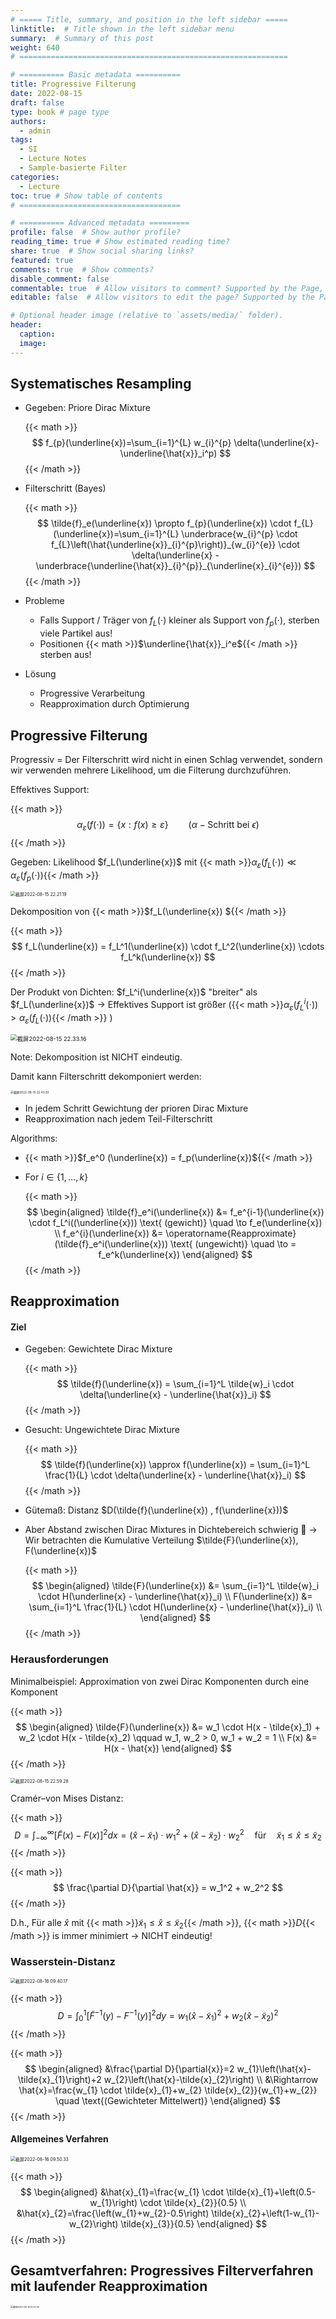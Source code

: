 ```yaml
---
# ===== Title, summary, and position in the left sidebar =====
linktitle:  # Title shown in the left sidebar menu
summary:  # Summary of this post
weight: 640
# ============================================================

# ========== Basic metadata ==========
title: Progressive Filterung
date: 2022-08-15
draft: false
type: book # page type
authors:
  - admin
tags:
  - SI
  - Lecture Notes
  - Sample-basierte Filter
categories:
  - Lecture
toc: true # Show table of contents
# ====================================

# ========== Advanced metadata =========
profile: false  # Show author profile?
reading_time: true # Show estimated reading time?
share: true  # Show social sharing links?
featured: true
comments: true  # Show comments?
disable_comment: false
commentable: true  # Allow visitors to comment? Supported by the Page, Post, and Book content types.
editable: false  # Allow visitors to edit the page? Supported by the Page, Post, and Book content types.

# Optional header image (relative to `assets/media/` folder).
header:
  caption: 
  image:  
---
```


## Systematisches Resampling

- Gegeben: Priore Dirac Mixture

  {{< math >}}
  $$
  f_{p}(\underline{x})=\sum_{i=1}^{L} w_{i}^{p} \delta(\underline{x}-\underline{\hat{x}}_i^p)
  $$
  {{< /math >}} 

- Filterschritt (Bayes)

  {{< math >}}
  $$
  \tilde{f}_e(\underline{x}) \propto f_{p}(\underline{x}) \cdot f_{L}(\underline{x})=\sum_{i=1}^{L} \underbrace{w_{i}^{p} \cdot f_{L}\left(\hat{\underline{x}}_{i}^{p}\right)}_{w_{i}^{e}} \cdot \delta(\underline{x} - \underbrace{\underline{\hat{x}}_{i}^{p}}_{\underline{x}_{i}^{e}})
  $$
  {{< /math >}} 

- Probleme
  - Falls Support / Träger von $f_L(\cdot)$ kleiner als Support von $f_p(\cdot)$, sterben viele Partikel aus!
  - Positionen {{< math >}}$\underline{\hat{x}}_i^e${{< /math >}} sterben aus!
- Lösung
  - Progressive Verarbeitung
  - Reapproximation durch Optimierung

## Progressive Filterung

Progressiv = Der Filterschritt wird nicht in einen Schlag verwendet, sondern wir verwenden mehrere Likelihood, um die Filterung durchzuführen.

Effektives Support:

{{< math >}}
$$
\alpha_{\varepsilon}(f(\cdot))=\{x: f(x) \geqslant \varepsilon\} \qquad (\alpha-\text{Schritt bei } \epsilon)
$$
{{< /math >}} 

Gegeben: Likelihood $f_L(\underline{x})$ mit {{< math >}}$\alpha_{\varepsilon}(f_L(\cdot)) \ll \alpha_{\varepsilon}(f_p(\cdot))${{< /math >}} 

<img src="https://raw.githubusercontent.com/EckoTan0804/upic-repo/master/uPic/截屏2022-08-15%2022.21.19.png" alt="截屏2022-08-15 22.21.19" style="zoom:50%;" />

Dekomposition von {{< math >}}$f_L(\underline{x}) ${{< /math >}} 

{{< math >}}
$$
f_L(\underline{x}) = f_L^1(\underline{x}) \cdot f_L^2(\underline{x}) \cdots f_L^k(\underline{x})
$$
{{< /math >}} 

Der Produkt von Dichten: $f_L^i(\underline{x})$ "breiter" als $f_L(\underline{x})$ $\rightarrow$ Effektives Support ist größer ({{< math >}}$\alpha_{\varepsilon}(f_L^i(\cdot)) > \alpha_{\varepsilon}(f_L(\cdot))${{< /math >}} )

<img src="https://raw.githubusercontent.com/EckoTan0804/upic-repo/master/uPic/截屏2022-08-15%2022.33.16.png" alt="截屏2022-08-15 22.33.16" style="zoom:67%;" />

Note: Dekomposition ist NICHT eindeutig.

Damit kann Filterschritt dekomponiert werden:

<img src="https://raw.githubusercontent.com/EckoTan0804/upic-repo/master/uPic/截屏2022-08-15%2022.43.30.png" alt="截屏2022-08-15 22.43.30" style="zoom: 33%;" />

- In jedem Schritt Gewichtung der prioren Dirac Mixture
- Reapproximation nach jedem Teil-Filterschritt

Algorithms:

- {{< math >}}$f_e^0 (\underline{x}) = f_p(\underline{x})${{< /math >}} 

- For $i \in \{1, \dots, k\}$

  {{< math >}}
  $$
  \begin{aligned}
  \tilde{f}_e^i(\underline{x}) &= f_e^{i-1}(\underline{x}) \cdot f_L^i((\underline{x})) \text{ (gewicht)} \quad \to f_e(\underline{x}) \\
  f_e^{i}(\underline{x}) &= \operatorname{Reapproximate}(\tilde{f}_e^i(\underline{x})) \text{ (ungewicht)} \quad \to  = f_e^k(\underline{x}) 
  \end{aligned}
  $$
  {{< /math >}} 



## Reapproximation

#### Ziel

- Gegeben: Gewichtete Dirac Mixture

  {{< math >}}
  $$
  \tilde{f}(\underline{x}) = \sum_{i=1}^L \tilde{w}_i \cdot \delta(\underline{x} - \underline{\hat{x}}_i)
  $$
  {{< /math >}} 

- Gesucht: Ungewichtete Dirac Mixture

  {{< math >}}
  $$
  \tilde{f}(\underline{x}) \approx f(\underline{x}) = \sum_{i=1}^L \frac{1}{L} \cdot \delta(\underline{x} - \underline{\hat{x}}_i)
  $$
  {{< /math >}} 

- Gütemaß: Distanz $D(\tilde{f}(\underline{x}) , f(\underline{x}))$

- Aber Abstand zwischen Dirac Mixtures in Dichtebereich schwierig 🤪 $\rightarrow$ Wir betrachten die Kumulative Verteilung $\tilde{F}(\underline{x}), F(\underline{x})$

  {{< math >}}
  $$
  \begin{aligned}
  \tilde{F}(\underline{x}) &= \sum_{i=1}^L \tilde{w}_i \cdot H(\underline{x} - \underline{\hat{x}}_i) \\
  F(\underline{x}) &= \sum_{i=1}^L \frac{1}{L} \cdot H(\underline{x} - \underline{\hat{x}}_i) \\
  \end{aligned}
  $$
  {{< /math >}} 

### Herausforderungen

Minimalbeispiel: Approximation von zwei Dirac Komponenten durch eine Komponent

{{< math >}}
$$
\begin{aligned}
\tilde{F}(\underline{x}) &= w_1 \cdot H(x - \tilde{x}_1) +  w_2 \cdot H(x - \tilde{x}_2) \qquad w_1, w_2 > 0, w_1 + w_2 = 1 \\
F(x) &= H(x - \hat{x})
\end{aligned}
$$
{{< /math >}} 

<img src="https://raw.githubusercontent.com/EckoTan0804/upic-repo/master/uPic/截屏2022-08-15%2022.59.28.png" alt="截屏2022-08-15 22.59.28" style="zoom: 50%;" />

Cramér–von Mises Distanz:

{{< math >}}
$$
D=\int_{-\infty}^{\infty}[\tilde{F}(x)-F(x)]^{2} d x=\left(\hat{x}-\tilde{x}_{1}\right) \cdot w_{1}^{2}+\left(\hat{x}-\tilde{x}_{2}\right) \cdot w_{2}^{2} \quad \text{für} \quad \tilde{x}_{1} \leq \hat{x} \leq \tilde{x}_{2}
$$
{{< /math >}} 

{{< math >}}
$$
\frac{\partial D}{\partial \hat{x}} = w_1^2 + w_2^2
$$
{{< /math >}} 

D.h., Für alle $\hat{x}$ mit {{< math >}}$\tilde{x}_{1} \leq \hat{x} \leq \tilde{x}_{2}${{< /math >}},  {{< math >}}$D${{< /math >}} is immer minimiert $\rightarrow$ NICHT eindeutig!

### Wasserstein-Distanz

<img src="https://raw.githubusercontent.com/EckoTan0804/upic-repo/master/uPic/截屏2022-08-16%2009.40.17.png" alt="截屏2022-08-16 09.40.17" style="zoom:50%;" />

{{< math >}}
$$
D=\int_{0}^{1}\left[\tilde{F}^{-1}(y)-F^{-1}(y)\right]^{2} d y=w_{1}\left(\hat{x}-\tilde{x}_{1}\right)^{2}+w_{2}\left(\hat{x}-\tilde{x}_{2}\right)^{2}
$$
{{< /math >}} 

{{< math >}}
$$
\begin{aligned}
&\frac{\partial D}{\partial{x}}=2 w_{1}\left(\hat{x}-\tilde{x}_{1}\right)+2 w_{2}\left(\hat{x}-\tilde{x}_{2}\right) \\ 
&\Rightarrow \hat{x}=\frac{w_{1} \cdot \tilde{x}_{1}+w_{2} \tilde{x}_{2}}{w_{1}+w_{2}} \quad \text{(Gewichteter Mittelwert)}
\end{aligned}
$$
{{< /math >}} 

#### Allgemeines Verfahren

<img src="https://raw.githubusercontent.com/EckoTan0804/upic-repo/master/uPic/截屏2022-08-16%2009.50.33.png" alt="截屏2022-08-16 09.50.33" style="zoom:50%;" />

{{< math >}}
$$
\begin{aligned}
&\hat{x}_{1}=\frac{w_{1} \cdot \tilde{x}_{1}+\left(0.5-w_{1}\right) \cdot \tilde{x}_{2}}{0.5} \\
&\hat{x}_{2}=\frac{\left(w_{1}+w_{2}-0.5\right) \tilde{x}_{2}+\left(1-w_{1}-w_{2}\right) \tilde{x}_{3}}{0.5}
\end{aligned}
$$
{{< /math >}} 

## Gesamtverfahren: Progressives Filterverfahren mit laufender Reapproximation

<img src="https://raw.githubusercontent.com/EckoTan0804/upic-repo/master/uPic/截屏2022-08-16%2010.00.49.png" alt="截屏2022-08-16 10.00.49" style="zoom: 25%;" />